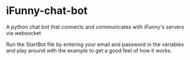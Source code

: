 # iFunny-chat-bot
A python chat bot that connects and communicates with iFunny's servers via websocket

Run the StartBot file by entering your email and password in the variables and play around with the example to get a good feel of how it works.
